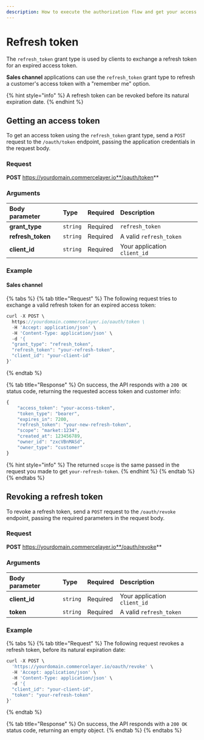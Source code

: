 ```yaml
---
description: How to execute the authorization flow and get your access token
---
```


# Refresh token

The `refresh_token` grant type is used by clients to exchange a refresh token for an expired access token. 

**Sales channel** applications can use the `refresh_token` grant type to refresh a customer's access token with a "remember me" option.

{% hint style="info" %}
A refresh token can be revoked before its natural expiration date.
{% endhint %}

## Getting an access token

To get an access token using the `refresh_token` grant type, send a `POST` request to the `/oauth/token` endpoint, passing the application credentials in the request body.

### Request

**POST** https://yourdomain.commercelayer.io**/oauth/token**

### Arguments

| Body parameter | Type | Required | Description |
| :--- | :--- | :--- | :--- |
| **grant\_type** | `string` | Required | `refresh_token` |
| **refresh\_token** | `string` | Required | A valid `refresh_token` |
| **client\_id** | `string` | Required | Your application `client_id` |

### Example

#### Sales channel

{% tabs %}
{% tab title="Request" %}
The following request tries to exchange a valid refresh token for an expired access token:

```javascript
curl -X POST \
  https://yourdomain.commercelayer.io/oauth/token \
  -H 'Accept: application/json' \
  -H 'Content-Type: application/json' \
  -d '{
  "grant_type": "refresh_token",
  "refresh_token": "your-refresh-token",
  "client_id": "your-client-id"
}'
```
{% endtab %}

{% tab title="Response" %}
On success, the API responds with a `200 OK` status code, returning the requested access token and customer info:

```javascript
{
    "access_token": "your-access-token",
    "token_type": "bearer",
    "expires_in": 7200,
    "refresh_token": "your-new-refresh-token",
    "scope": "market:1234",
    "created_at": 123456789,
    "owner_id": "zxcVBnMASd",
    "owner_type": "customer"
}
```

{% hint style="info" %}
The returned `scope` is the same passed in the request you made to get `your-refresh-token`.
{% endhint %}
{% endtab %}
{% endtabs %}

## Revoking a refresh token

To revoke a refresh token, send a `POST` request to the `/oauth/revoke` endpoint, passing the required parameters in the request body.

### Request

**POST** https://yourdomain.commercelayer.io**/oauth/revoke**

### Arguments

| Body parameter | Type | Required | Description |
| :--- | :--- | :--- | :--- |
| **client\_id** | `string` | Required | Your application `client_id` |
| **token** | `string` | Required | A valid `refresh_token` |

### Example

{% tabs %}
{% tab title="Request" %}
The following request revokes a refresh token, before its natural expiration date:

```javascript
curl -X POST \
  'https://yourdomain.commercelayer.io/oauth/revoke' \
  -H 'Accept: application/json' \
  -H 'Content-Type: application/json' \
  -d '{
  "client_id": "your-client-id",
  "token": "your-refresh-token"
}'
```
{% endtab %}

{% tab title="Response" %}
On success, the API responds with a `200 OK` status code, returning an empty object.
{% endtab %}
{% endtabs %}

